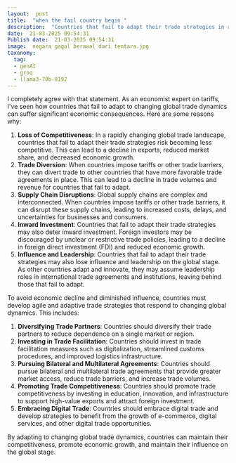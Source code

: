 ```yaml
---
layout:  post
title:  "when the fail country begin "
description:  "Countries that fail to adapt their trade strategies in response to global dynamics risk economic decline and diminished influence"
date:  21-03-2025 09:54:31
Publish date:  21-03-2025 09:54:31
image:  negara gagal berawal dari tentara.jpg
taxonomy:
  tag:
  - genAI
  - groq
  - llama3-70b-8192
---
```

I completely agree with that statement. As an economist expert on tariffs, I've seen how countries that fail to adapt to changing global trade dynamics can suffer significant economic consequences. Here are some reasons why:

1. **Loss of Competitiveness**: In a rapidly changing global trade landscape, countries that fail to adapt their trade strategies risk becoming less competitive. This can lead to a decline in exports, reduced market share, and decreased economic growth.
2. **Trade Diversion**: When countries impose tariffs or other trade barriers, they can divert trade to other countries that have more favorable trade agreements in place. This can lead to a decline in trade volumes and revenue for countries that fail to adapt.
3. **Supply Chain Disruptions**: Global supply chains are complex and interconnected. When countries impose tariffs or other trade barriers, it can disrupt these supply chains, leading to increased costs, delays, and uncertainties for businesses and consumers.
4. **Inward Investment**: Countries that fail to adapt their trade strategies may also deter inward investment. Foreign investors may be discouraged by unclear or restrictive trade policies, leading to a decline in foreign direct investment (FDI) and reduced economic growth.
5. **Influence and Leadership**: Countries that fail to adapt their trade strategies may also lose influence and leadership on the global stage. As other countries adapt and innovate, they may assume leadership roles in international trade agreements and institutions, leaving behind those that fail to adapt.

To avoid economic decline and diminished influence, countries must develop agile and adaptive trade strategies that respond to changing global dynamics. This includes:

1. **Diversifying Trade Partners**: Countries should diversify their trade partners to reduce dependence on a single market or region.
2. **Investing in Trade Facilitation**: Countries should invest in trade facilitation measures such as digitalization, streamlined customs procedures, and improved logistics infrastructure.
3. **Pursuing Bilateral and Multilateral Agreements**: Countries should pursue bilateral and multilateral trade agreements that provide greater market access, reduce trade barriers, and increase trade volumes.
4. **Promoting Trade Competitiveness**: Countries should promote trade competitiveness by investing in education, innovation, and infrastructure to support high-value exports and attract foreign investment.
5. **Embracing Digital Trade**: Countries should embrace digital trade and develop strategies to benefit from the growth of e-commerce, digital services, and other digital trade opportunities.

By adapting to changing global trade dynamics, countries can maintain their competitiveness, promote economic growth, and maintain their influence on the global stage.